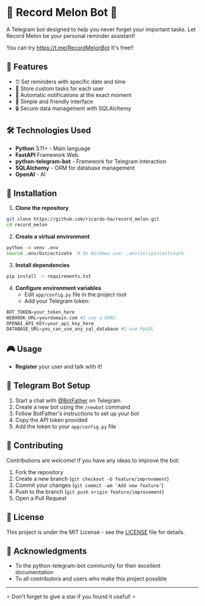 # 🍈 Record Melon Bot 🤖

A Telegram bot designed to help you never forget your important tasks. Let Record Melon be your personal reminder assistant!

You can try https://t.me/RecordMelonBot It's free!!

## 🌟 Features

- ⏰ Set reminders with specific date and time
- 📝 Store custom tasks for each user
- 🔔 Automatic notifications at the exact moment
- 🎯 Simple and friendly interface
- 🔒 Secure data management with SQLAlchemy

## 🛠️ Technologies Used

- **Python** 3.11+ - Main language
- **FastAPI** Framework Web.
- **python-telegram-bot** - Framework for Telegram interaction
- **SQLAlchemy** - ORM for database management
- **OpenAI** - AI



## 🚀 Installation

1. **Clone the repository**
```bash
git clone https://github.com/ricardo-ha/record_melon.git
cd record_melon
```

2. **Create a virtual environment**
```bash
python -m venv .env
source .env/bin/activate  # On Windows use: .env\Scripts\activate
```

3. **Install dependencies**
```bash
pip install -r requirements.txt
```

4. **Configure environment variables**
   - Edit `app/config.py` file in the project root
   - Add your Telegram token:
```python
BOT_TOKEN=your_token_here
WEBHOOK_URL=yourdomain.com #I use a DDNS.
OPENAI_API_KEY=your_api_key_here
DATABASE_URL=you_can_use_any_sql_database #I use MySQL
```

## 🎮 Usage

- **Register** your user and talk with it!

## 🔧 Telegram Bot Setup

1. Start a chat with [@BotFather](https://t.me/botfather) on Telegram
2. Create a new bot using the `/newbot` command
3. Follow BotFather's instructions to set up your bot
4. Copy the API token provided
5. Add the token to your `app/config.py` file

## 🤝 Contributing

Contributions are welcome! If you have any ideas to improve the bot:

1. Fork the repository
2. Create a new branch (`git checkout -b feature/improvement`)
3. Commit your changes (`git commit -am 'Add new feature'`)
4. Push to the branch (`git push origin feature/improvement`)
5. Open a Pull Request

## 📝 License

This project is under the MIT License - see the [LICENSE](LICENSE) file for details.

## 💖 Acknowledgments

- To the python-telegram-bot community for their excellent documentation
- To all contributors and users who make this project possible

---
⭐ Don't forget to give a star if you found it useful! ⭐